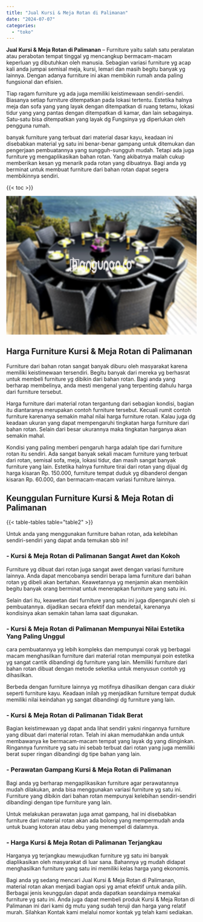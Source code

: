 ```yaml
---
title: "Jual Kursi & Meja Rotan di Palimanan"
date: "2024-07-07"
categories: 
  - "toko"
---
```


**Jual Kursi & Meja Rotan di Palimanan** – Furniture yaitu salah satu peralatan atau perabotan tempat tinggal yg mencangkup bermacam-macam keperluan yg dibutuhkan oleh manusia. Sebagian variasi furniture yg acap kali anda jumpai semisal meja, kursi, lemari dan masih begitu banyak yg lainnya. Dengan adanya furniture ini akan membikin rumah anda paling fungsional dan efisien.

Tiap ragam furniture yg ada juga memiliki keistimewaan sendiri-sendiri. Biasanya setiap furniture ditempatkan pada lokasi tertentu. Estetika halnya meja dan sofa yang yang layak dengan ditempatkan di ruang tetamu, lokasi tidur yang yang pantas dengan ditempatkan di kamar, dan lain sebagainya. Satu-satu bisa ditempatkan yang layak dg Fungsinya yg diperlukan oleh pengguna rumah.

banyak furniture yang terbuat dari material dasar kayu, keadaan ini disebabkan material yg satu ini benar-benar gampang untuk ditemukan dan pengerjaan pembuatannya yang sungguh-sungguh mudah. Tetapi ada juga furniture yg mengaplikasikan bahan rotan. Yang akibatnya malah cukup memberikan kesan yg menarik pada rotan yang dibuatnya. Bagi anda yg berminat untuk membuat furniture dari bahan rotan dapat segera membikinnya sendiri.

{{< toc >}}

![Jual Kursi & Meja Rotan di Palimanan](/images/kursi-meja-rotan-murah26.png)

## Harga Furniture Kursi & Meja Rotan di Palimanan

Furniture dari bahan rotan sangat banyak diburu oleh masyarakat karena memiliki keistimewaan tersendiri. Begitu banyak dari mereka yg berhasrat untuk membeli furniture yg dibikin dari bahan rotan. Bagi anda yang berharap membelinya, anda mesti mengenal yang terpenting dahulu harga dari furniture tersebut.

Harga furniture dari material rotan tergantung dari sebagian kondisi, bagian itu diantaranya merupakan contoh furniture tersebut. Kecuali rumit contoh furniture karenanya semakin mahal nilai harga furniture rotan. Kalau juga dg keadaan ukuran yang dapat mempengaruhi tingkatan harga furniture dari bahan rotan. Selain dari besar ukurannya maka tingkatan harganya akan semakin mahal.

Kondisi yang paling memberi pengaruh harga adalah tipe dari furniture rotan itu sendiri. Ada sangat banyak sekali macam furniture yang terbuat dari rotan, semisal sofa, meja, lokasi tidur, dan masih sangat banyak furniture yang lain. Estetika halnya furniture tirai dari rotan yang dijual dg harga kisaran Rp. 150.000, furniture tempat duduk yg dibanderol dengan kisaran Rp. 60.000, dan bermacam-macam variasi furniture lainnya.

## Keunggulan Furniture Kursi & Meja Rotan di Palimanan

{{< table-tables table="table2" >}}

Untuk anda yang menggunakan furniture bahan rotan, ada kelebihan sendiri-sendiri yang dapat anda temukan sbb ini!

### \- Kursi & Meja Rotan di Palimanan Sangat Awet dan Kokoh

Furniture yg dibuat dari rotan juga sangat awet dengan variasi furniture lainnya. Anda dapat mencobanya sendiri berapa lama furniture dari bahan rotan yg dibeli akan bertahan. Keawetannya yg menjamin akan membikin begitu banyak orang berminat untuk menerapkan furniture yang satu ini.

Selain dari itu, keawetan dari furniture yang satu ini juga dipengaruhi oleh si pembuatannya. dijadikan secara efektif dan mendetail, karenanya kondisinya akan semakin tahan lama saat digunakan.

### \- Kursi & Meja Rotan di Palimanan Mempunyai Nilai Estetika Yang Paling Unggul

cara pembuatannya yg lebih kompleks dan mempunyai corak yg berbagai macam menghasilkan furniture dari material rotan mempunyai poin estetika yg sangat cantik dibandingi dg furniture yang lain. Memiliki furniture dari bahan rotan dibuat dengan metode seketika untuk menyusun contoh yg dihasilkan.

Berbeda dengan furniture lainnya yg motifnya dihasilkan dengan cara diukir seperti furniture kayu. Keadaan inilah yg menjadikan furniture tempat duduk memiliki nilai keindahan yg sangat dibandingi dg furniture yang lain.

### \- Kursi & Meja Rotan di Palimanan Tidak Berat

Bagian keistimewaan yg dapat anda lihat sendiri yakni ringannya furniture yang dibuat dari material rotan. Telah ini akan memudahkan anda untuk membawanya ke bermacam-macam tempat yang layak dg yang diinginkan. Ringannya funrniture yg satu ini sebab terbuat dari rotan yang juga memiliki berat super ringan dibandingi dg tipe bahan yang lain.

### \- Perawatan Gampang Kursi & Meja Rotan di Palimanan

Bagi anda yg berharap mengaplikasikan furniture agar perawatannya mudah dilakukan, anda bisa menggunakan variasi furniture yg satu ini. Furniture yang dibikin dari bahan rotan mempunyai kelebihan sendiri-sendiri dibandingi dengan tipe furniture yang lain.

Untuk melakukan perawatan juga amat gampang, hal ini disebabkan furniture dari material rotan akan ada bolong yang mempermudah anda untuk buang kotoran atau debu yang menempel di dalamnya.

### \- Harga Kursi & Meja Rotan di Palimanan Terjangkau

Harganya yg terjangkau mewujudkan furniture yg satu ini banyak diaplikasikan oleh masyarakat di luar sana. Bahannya yg mudah didapat menghasilkan furniture yang satu ini memiliki kelas harga yang ekonomis.

Bagi anda yg sedang mencari Jual Kursi & Meja Rotan di Palimanan, material rotan akan menjadi bagian opsi yg amat efektif untuk anda pilih. Berbagai jenis keunggulan dapat anda dapatkan seandainya memakai furniture yg satu ini. Anda juga dapat membeli produk Kursi & Meja Rotan di Palimanan ini dari kami dg mutu yang sudah teruji dan harga yang relatif murah. Silahkan Kontak kami melalui nomor kontak yg telah kami sediakan.
